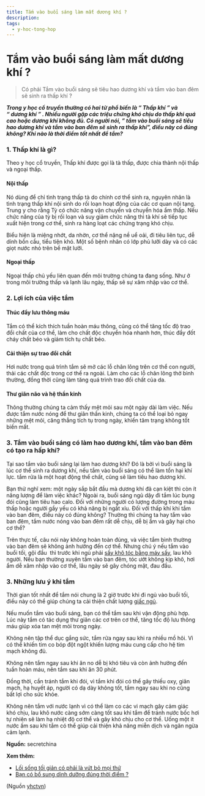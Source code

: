 ```yaml
---
title: Tắm vào buổi sáng làm mất dương khí ?
description: 
tags:
  - y-hoc-tong-hop
---
```


# Tắm vào buổi sáng làm mất dương khí ? 

> Có phải Tắm vào buổi sáng sẽ tiêu hao dương khí và tắm vào ban đêm sẽ sinh ra thấp khí ?

***Trong y học cổ truyền thường có hai từ phổ biến là “ Thấp khí ” và “ dương khí ” . Nhiều người gặp các triệu chứng khó chịu do thấp khi quá cao hoặc dương khí không đủ. Có người nói, ” tắm vào buổi sáng sẽ tiêu hao dương khí và tắm vào ban đêm sẽ sinh ra thấp khí”, điều này có đúng không? Khi nào là thời điểm tốt nhất để tắm?***

### 1. Thấp khí là gì?

Theo y học cổ truyền, Thấp khí được gọi là tà thấp, được chia thành nội thấp và ngoại thấp.

#### Nội thấp

Nó dùng để chỉ tình trạng thấp tà do chính cơ thể sinh ra, nguyên nhân là tình trạng thấp khí nội sinh do rối loạn hoạt động của các cơ quan nội tạng. Trung y cho rằng Tỳ có chức năng vận chuyển và chuyển hóa ẩm thấp. Nếu chức năng của tỳ bị rối loạn và suy giảm chức năng thì tà khí sẽ tiếp tục xuất hiện trong cơ thể, sinh ra hàng loạt các chứng trạng khó chịu.

Biểu hiện là miệng nhớt, da nhờn, cơ thể nặng nề uể oải, đi tiêu liên tục, dễ dính bồn cầu, tiểu tiện khó. Một số bệnh nhân có lớp phủ lưỡi dày và có các giọt nước nhỏ trên bề mặt lưỡi.

#### Ngoại thấp

Ngoại thấp chủ yếu liên quan đến môi trường chúng ta đang sống. Như ở trong môi trường thấp và lạnh lâu ngày, thấp sẽ sự xâm nhập vào cơ thể.

### 2. Lợi ích của việc tắm

#### Thúc đẩy lưu thông máu

Tắm có thể kích thích tuần hoàn máu thông, cũng có thể tăng tốc độ trao đổi chất của cơ thể, làm cho chất độc chuyển hóa nhanh hơn, thúc đẩy đốt cháy chất béo và giảm tích tụ chất béo.

#### Cải thiện sự trao đổi chất

Hơi nước trong quá trình tắm sẽ mở các lỗ chân lông trên cơ thể con người, thải các chất độc trong cơ thể ra ngoài. Làm cho các lỗ chân lông thở bình thường, đồng thời cũng làm tăng quá trình trao đổi chất của da.

#### Thư giãn não và hệ thần kinh

Thông thường chúng ta cảm thấy mệt mỏi sau một ngày dài làm việc. Nếu được tắm nước nóng để thư giãn thần kinh, chúng ta có thể loại bỏ ngay những mệt mỏi, căng thẳng tích tụ trong ngày, khiến tâm trạng không tốt biến mất.

### 3. Tắm vào buổi sáng có làm hao dương khí, tắm vào ban đêm có tạo ra hấp khí?

Tại sao tắm vào buổi sáng lại làm hao dương khí? Đó là bởi vì buổi sáng là lúc cơ thể sinh ra dương khí, nếu tắm vào buổi sáng có thể làm tổn hại khí lực. tắm rửa là một hoạt động thể chất, cũng sẽ làm tiêu hao dương khí.

Bạn thử nghĩ xem: một ngày sắp bắt đầu mà dương khí đã cạn kiệt thì còn ít năng lượng để làm việc khác? Ngoài ra, buổi sáng ngủ dậy đi tắm lúc bụng đói cũng làm tiêu hao calo. Đối với những người có lượng đường trong máu thấp hoặc người gầy yếu có khả năng bị ngất xỉu.
Đối với thấp khí khi tắm vào ban đêm, điều này có đúng không? Thường thì chúng ta hay tắm vào ban đêm, tắm nước nóng vào ban đêm rất dễ chịu, dễ bị ẩm và gây hại cho cơ thể?

Trên thực tế, câu nói này không hoàn toàn đúng, và việc tắm bình thường vào ban đêm sẽ không ảnh hưởng đến cơ thể. Nhưng chú ý nếu tắm vào buổi tối, gội đầu  thì trước khi ngủ phải [sấy khô tóc bằng máy sấy](/yhctvn/4-meo-de-say-toc-ma-khong-lam-hong-toc), lau khô người. Nếu bạn thường xuyên tắm vào ban đêm, tóc ướt không kịp khô, hơi ẩm dễ xâm nhập vào cơ thể, lâu ngày sẽ gây chóng mặt, đau đầu.

### 3. Những lưu ý khi tắm

Thời gian tốt nhất để tắm nói chung là 2 giờ trước khi đi ngủ vào buổi tối, điều này có thể giúp chúng ta cải thiện chất lượng [giấc ngủ](/yhctvn/tri-hue-co-xua-suc-khoe-cua-giac-ngu).

Nếu muốn tắm vào buổi sáng, bạn có thể tắm sau khi vận động phù hợp. Lúc này tắm có tác dụng thư giãn các cơ trên cơ thể, tăng tốc độ lưu thông máu giúp xóa tan mệt mỏi trong ngày.

Không nên tập thể dục gắng sức, tắm rửa ngay sau khi ra nhiều mồ hôi. Vì có thể khiến tim co bóp đột ngột khiến lượng máu cung cấp cho hệ tim mạch không đủ.

Không nên tắm ngay sau khi ăn no dễ bị khó tiêu và còn ảnh hưởng đến tuần hoàn máu, nên tắm sau khi ăn 30 phút.

Đồng thời, cần tránh tắm khi đói, vì tắm khi đói có thể gây thiếu oxy, giãn mạch, hạ huyết áp, người có dạ dày không tốt, tắm ngay sau khi no cũng bất lợi cho sức khỏe.

Không nên tắm với nước lạnh vì có thể làm co các vi mạch gây cảm giác khó chịu, lau khô nước càng sớm càng tốt sau khi tắm để tránh nước bốc hơi tự nhiên sẽ làm hạ nhiệt độ cơ thể và gây khó chịu cho cơ thể. Uống một ít nước ấm sau khi tắm có thể giúp cải thiện khả năng miễn dịch và ngăn ngừa cảm lạnh.

**Nguồn:** secretchina

**Xem thêm:**
* [Lối sống tối giản có phải là vứt bỏ mọi thứ](/yhctvn/loi-song-toi-gian-co-phai-la-vut-bo-moi-thu)
* [Bạn có bổ sung dinh dưỡng đúng thời điểm ?](/yhctvn/ban-co-bo-sung-dinh-duong-dung-thoi-diem)

(Nguồn <a href="https://yhctvn.com/tam-vao-buoi-sang-lam-mat-duong-khi/" target="_blank">yhctvn</a>)
